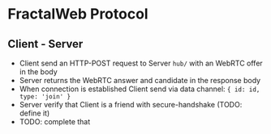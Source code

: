 # FractalWeb Protocol

## Client - Server

- Client send an HTTP-POST request to Server `hub/` with an WebRTC offer in the body
- Server returns the WebRTC answer and candidate in the response body
- When connection is established Client send via data channel: `{ id: id, type: 'join' }`
- Server verify that Client is a friend with secure-handshake (TODO: define it)
- TODO: complete that
